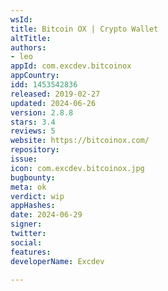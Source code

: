 ```yaml
---
wsId: 
title: Bitcoin OX | Crypto Wallet
altTitle: 
authors:
- leo
appId: com.excdev.bitcoinox
appCountry: 
idd: 1453542836
released: 2019-02-27
updated: 2024-06-26
version: 2.8.8
stars: 3.4
reviews: 5
website: https://bitcoinox.com/
repository: 
issue: 
icon: com.excdev.bitcoinox.jpg
bugbounty: 
meta: ok
verdict: wip
appHashes: 
date: 2024-06-29
signer: 
twitter: 
social: 
features: 
developerName: Excdev

---
```


